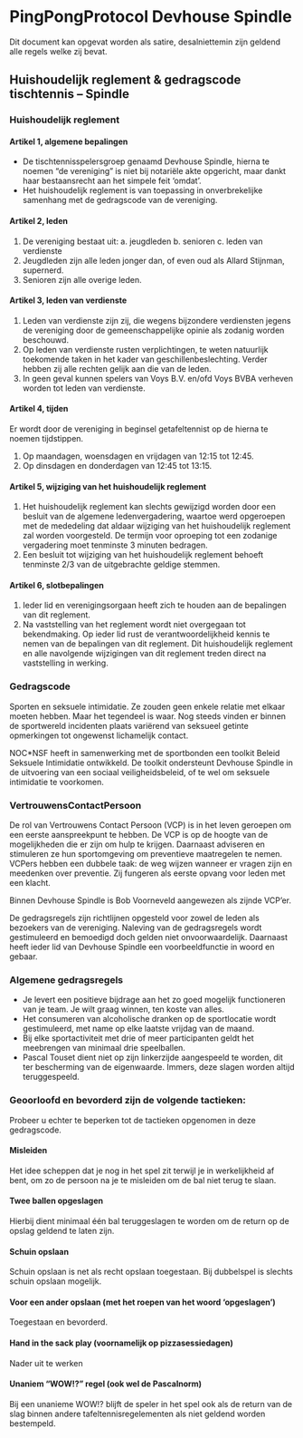 # PingPongProtocol Devhouse Spindle

Dit document kan opgevat worden als satire, desalniettemin zijn geldend alle regels welke zij bevat.

## Huishoudelijk reglement & gedragscode tischtennis – Spindle

### Huishoudelijk reglement

#### Artikel 1, algemene bepalingen

- De tischtennis­spelersgroep genaamd Devhouse Spindle, hierna te noemen “de vereniging” is niet bij notariële akte opgericht, maar dankt haar bestaansrecht aan het simpele feit ‘omdat’.
- Het huishoudelijk reglement is van toepassing in onverbrekelijke samenhang met de gedragscode van de vereniging.

#### Artikel 2, leden

1. De vereniging bestaat uit:
a. jeugdleden
b. senioren
c. leden van verdienste
2. Jeugdleden zijn alle leden jonger dan, of even oud als Allard Stijnman, supernerd.
3. Senioren zijn alle overige leden.

#### Artikel 3, leden van verdienste

1. Leden van verdienste zijn zij, die wegens bijzondere verdiensten jegens de vereniging door de gemeenschappelijke opinie als zodanig worden beschouwd.
2. Op leden van verdienste rusten verplichtingen, te weten natuurlijk toekomende taken in het kader van geschillenbeslechting. Verder hebben zij alle rechten gelijk aan die van de leden.
3. In geen geval kunnen spelers van Voys B.V. en/ofd Voys BVBA verheven worden tot leden van verdienste.

#### Artikel 4, tijden

Er wordt door de vereniging in beginsel getafeltennist op de hierna te noemen tijdstippen.

1. Op maandagen, woensdagen en vrijdagen van 12:15 tot 12:45.
2. Op dinsdagen en donderdagen van 12:45 tot 13:15.

#### Artikel 5, wijziging van het huishoudelijk reglement

1. Het huishoudelijk reglement kan slechts gewijzigd worden door een besluit van de algemene ledenvergadering, waartoe werd opgeroepen met de mededeling dat aldaar wijziging van het huishoudelijk reglement zal worden voorgesteld. De termijn voor oproeping tot een zodanige vergadering moet tenminste 3 minuten bedragen.
2. Een besluit tot wijziging van het huishoudelijk reglement behoeft tenminste 2/3 van de uitgebrachte geldige stemmen.

#### Artikel 6, slotbepalingen

1. Ieder lid en verenigingsorgaan heeft zich te houden aan de bepalingen van dit reglement.
2. Na vaststelling van het reglement wordt niet overgegaan tot bekendmaking. Op ieder lid rust de verantwoordelijkheid kennis te nemen van de bepalingen van dit reglement. Dit huishoudelijk reglement en alle navolgende wijzigingen van dit reglement treden direct na vaststelling in werking.

### Gedragscode

Sporten en seksuele intimidatie. Ze zouden geen enkele relatie met elkaar moeten hebben. Maar het tegendeel is waar. Nog steeds vinden er binnen de sportwereld incidenten plaats variërend van seksueel getinte opmerkingen tot ongewenst lichamelijk contact.

NOC*NSF heeft in samenwerking met de sportbonden een toolkit Beleid Seksuele Intimidatie ontwikkeld. De toolkit ondersteunt Devhouse Spindle in de uitvoering van een sociaal veiligheidsbeleid, of te wel om seksuele intimidatie te voorkomen.

### VertrouwensContactPersoon

De rol van Vertrouwens Contact Persoon (VCP) is in het leven geroepen om een eerste aanspreekpunt te hebben. De VCP is op de hoogte van de mogelijkheden die er zijn om hulp te krijgen. Daarnaast adviseren en stimuleren ze hun sportomgeving om preventieve maatregelen te nemen. VCP­ers hebben een dubbele taak: de weg wijzen wanneer er vragen zijn en meedenken over preventie. Zij fungeren als eerste opvang voor leden met een klacht. 

Binnen Devhouse Spindle is Bob Voorneveld aangewezen als zijnde VCP’er.

De gedragsregels zijn richtlijnen opgesteld voor zowel de leden als bezoekers van de vereniging. Naleving van de gedragsregels wordt gestimuleerd en bemoedigd doch gelden niet onvoorwaardelijk. Daarnaast heeft ieder lid van Devhouse Spindle een voorbeeldfunctie in woord en gebaar.


### Algemene gedragsregels

* Je levert een positieve bijdrage aan het zo goed mogelijk functioneren van je team. Je wilt graag winnen, ten koste van alles.
* Het consumeren van alcoholische dranken op de sportlocatie wordt gestimuleerd, met name op elke laatste vrijdag van de maand.
* Bij elke sportactiviteit met drie of meer participanten geldt het meebrengen van minimaal drie speelballen.
* Pascal Touset dient niet op zijn linkerzijde aangespeeld te worden, dit ter bescherming van de eigenwaarde. Immers, deze slagen worden altijd teruggespeeld.

### Geoorloofd en bevorderd zijn de volgende tactieken:

Probeer u echter te beperken tot de tactieken opgenomen in deze gedragscode.

#### Misleiden

Het idee scheppen dat je nog in het spel zit terwijl je in werkelijkheid af bent, om zo de persoon na je te misleiden om de bal niet terug te slaan.

#### Twee ballen opgeslagen
Hierbij dient minimaal één bal teruggeslagen te worden om de return op de opslag geldend te laten zijn.

#### Schuin opslaan
Schuin opslaan is net als recht opslaan toegestaan. Bij dubbelspel is slechts schuin opslaan mogelijk. 

#### Voor een ander opslaan (met het roepen van het woord ‘opgeslagen’)
Toegestaan en bevorderd. 

#### Hand in the sack play (voornamelijk op pizzasessie­dagen)
Nader uit te werken

#### Unaniem “WOW!?” regel (ook wel de Pascal­norm)
Bij een unanieme WOW!? blijft de speler in het spel ook als de return van de slag binnen andere tafeltennisregelementen als niet geldend worden bestempeld. 
